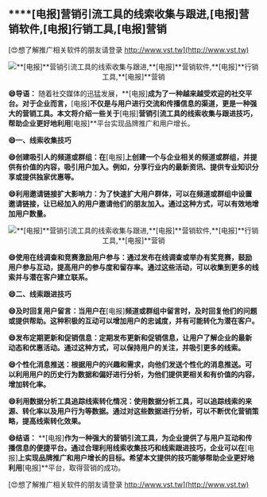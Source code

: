 ## ****[电报]**营销引流工具的线索收集与跟进,**[电报]**营销软件,**[电报]**行销工具,**[电报]**营销**

[😍想了解推广相关软件的朋友请登录 http://www.vst.tw](http://www.vst.tw)

 <center><img src="https://vst.tw/MP4/tuiguang/png/8.png" alt="**[电报]**营销引流工具的线索收集与跟进,**[电报]**营销软件,**[电报]**行销工具,**[电报]**营销"></center>

**😄导语：**
随着社交媒体的迅猛发展，**[电报]**成为了一种越来越受欢迎的社交平台。对于企业而言，**[电报]**不仅是与用户进行交流和传播信息的渠道，更是一种强大的营销工具。本文将介绍一些关于**[电报]**营销引流工具的线索收集与跟进技巧，帮助企业更好地利用**[电报]**平台实现品牌推广和用户增长。

**😄一、线索收集技巧**

**😄创建吸引人的频道或群组：在**[电报]**上创建一个与企业相关的频道或群组，并提供有价值的内容，吸引用户加入。例如，分享行业内的最新资讯、提供专业知识分享或提供独家优惠等。**

**😄利用邀请链接扩大影响力：为了快速扩大用户群体，可以在频道或群组中设置邀请链接，让已经加入的用户邀请他们的朋友加入。通过这种方式，可以有效地增加用户数量。**

 <center><img src="https://vst.tw/MP4/tuiguang/png/7.png" alt="**[电报]**营销引流工具的线索收集与跟进,**[电报]**营销软件,**[电报]**行销工具,**[电报]**营销"></center>

**😄使用在线调查和竞赛激励用户参与：通过发布在线调查或举办有奖竞赛，鼓励用户参与互动，提高用户的参与度和留存率。通过这些活动，可以收集到更多的线索并与潜在客户建立联系。**

**😄二、线索跟进技巧**

**😄及时回复用户留言：当用户在**[电报]**频道或群组中留言时，及时回复他们的问题或提供帮助。这种积极的互动可以增加用户的忠诚度，并有可能转化为潜在客户。**

**😄发布定期更新和促销信息：定期发布更新和促销信息，让用户了解企业的最新动态和优惠活动。通过这种方式，可以保持用户的关注，并吸引更多的线索。**

**😄个性化消息推送：根据用户的兴趣和需求，向他们发送个性化的消息推送。可以利用用户的历史行为数据和偏好进行分析，为他们提供更相关和有价值的内容，增加转化率。**

**😄利用数据分析工具追踪线索转化情况：使用数据分析工具，可以追踪线索的来源、转化率以及用户行为等数据。通过对这些数据进行分析，可以不断优化营销策略，提高线索转化效果。**

**😄结语：**
**[电报]**作为一种强大的营销引流工具，为企业提供了与用户互动和传播信息的便捷平台。通过合理利用线索收集技巧和线索跟进技巧，企业可以在**[电报]**上实现品牌推广和用户增长的目标。希望本文提供的技巧能够帮助企业更好地利用**[电报]**平台，取得营销的成功。

[😍想了解推广相关软件的朋友请登录 http://www.vst.tw](http://www.vst.tw)



